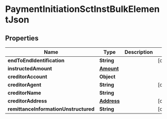 
# PaymentInitiationSctInstBulkElementJson

## Properties
Name | Type | Description | Notes
------------ | ------------- | ------------- | -------------
**endToEndIdentification** | **String** |  |  [optional]
**instructedAmount** | [**Amount**](Amount.md) |  | 
**creditorAccount** | **Object** |  | 
**creditorAgent** | **String** |  |  [optional]
**creditorName** | **String** |  | 
**creditorAddress** | [**Address**](Address.md) |  |  [optional]
**remittanceInformationUnstructured** | **String** |  |  [optional]




